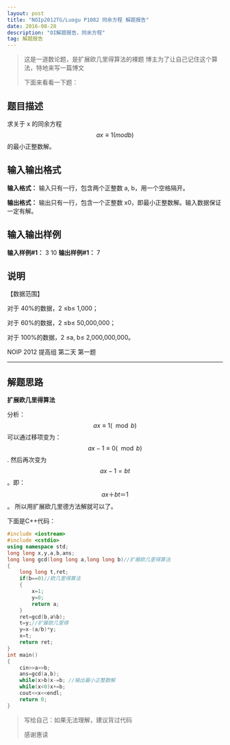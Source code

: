 ```yaml
---
layout: post
title: "NOIp2012TG/Luogu P1082 同余方程 解题报告"
date: 2016-08-28 
description: "OI解题报告，同余方程"
tag: 解题报告
--- 
```


> 这是一道数论题，是扩展欧几里得算法的裸题
> 博主为了让自己记住这个算法，特地来写一篇博文
> 
> 下面来看看一下题：

题目描述
----

求关于 x 的同余方程 $$ ax\equiv 1  (mod b) $$的最小正整数解。

输入输出格式
------

**输入格式：**
输入只有一行，包含两个正整数 a, b，用一个空格隔开。

**输出格式：**
输出只有一行，包含一个正整数 x0，即最小正整数解。输入数据保证一定有解。

输入输出样例
------

**输入样例#1：**
3 10
**输出样例#1：**
7

说明
--

【数据范围】

对于 40%的数据，2 ≤b≤ 1,000；

对于 60%的数据，2 ≤b≤ 50,000,000；

对于 100%的数据，2 ≤a, b≤ 2,000,000,000。

NOIP 2012 提高组 第二天 第一题

***

解题思路
----

**扩展欧几里得算法**


分析：
$$ ax\equiv 1(\mod b) $$可以通过移项变为：$$ ax-1\equiv 0(\mod b) $$ .
然后再次变为$$ ax-1=bt $$ 。即：$$ ax＋bt＝1 $$ 。
所以用扩展欧几里德方法解就可以了。


下面是C++代码：

```c++
#include <iostream>
#include <cstdio>
using namespace std;
long long x,y,a,b,ans;
long long gcd(long long a,long long b)//扩展欧几里得算法
{
	long long t,ret;
	if(b==0)//欧几里得算法
	{
		x=1;
		y=0;
		return a;
	}
	ret=gcd(b,a%b);
	t=y;//扩展欧几里得
	y=x-(a/b)*y;
	x=t;
	return ret;
}
int main()
{
	cin>>a>>b;
	ans=gcd(a,b);
	while(x>b)x-=b; //输出最小正整数解
	while(x<0)x+=b;
	cout<<x<<endl;
	return 0;
}
```

> 写给自己：如果无法理解，建议背过代码
> 
> 感谢惠读
